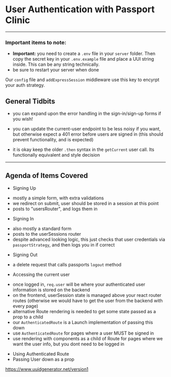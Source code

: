 # User Authentication with Passport Clinic

---

### Important items to note: 

* **Important:** you need to create a `.env` file in your `server` folder. Then copy the secret key in your `.env.example` file and place a UUI string inside. This can be any string technically.
* be sure to restart your server when done
  

Our `config` file and `addExpressSession` middleware use this key to encyrpt your auth strategy. 

## General Tidbits
* you can expand upon the error handling in the sign-in/sign-up forms if you wish!

* you can update the current-user endpoint to be less noisy if you want, but otherwise expect a 401 error before users are signed in (this should prevent functionality, and is expected)

* it is okay keep the older `.then` syntax in the `getCurrent` user call. Its functionally equivalent and style decision 



--- 

## Agenda of Items Covered

* Signing Up 
- mostly a simple form, with extra validations
- we redirect on submit, user should be stored in a session at this point
- posts to "usersRouter", and logs them in

* Signing In 
- also mostly a standard form 
- posts to the userSessions router
- despite advanced looking logic, this just checks that user credentials via `passportStrategy`, and then logs you in if correct

* Signing Out 
- a delete request that calls passports `logout` method

* Accessing the current user
- once logged in, `req.user` will be where your authenticated user information is stored on the backend
- on the frontend, userSession state is managed above your react router routes (otherwise we would have to get the user from the backend with every page)
- alternative Route rendering is needed to get some state passed as a prop to a child
- our `AuthenticatedRoute` is a Launch implementation of passing this down
- use `AuthenticatedRoute` for pages where a user MUST be signed in 
- use rendering with components as a child of Route for pages where we want the user info, but you dont need to be logged in

* Using Authenticated Route 
* Passing User down as a prop 


https://www.uuidgenerator.net/version1
